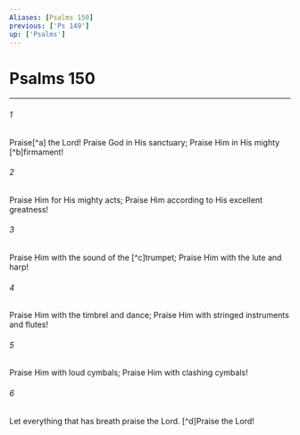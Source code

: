 ```yaml
---
Aliases: [Psalms 150]
previous: ['Ps 149']
up: ['Psalms']
---
```

# Psalms 150

***


###### 1 
Praise[^a] the Lord! Praise God in His sanctuary; Praise Him in His mighty [^b]firmament! 

###### 2 
Praise Him for His mighty acts; Praise Him according to His excellent greatness! 

###### 3 
Praise Him with the sound of the [^c]trumpet; Praise Him with the lute and harp! 

###### 4 
Praise Him with the timbrel and dance; Praise Him with stringed instruments and flutes! 

###### 5 
Praise Him with loud cymbals; Praise Him with clashing cymbals! 

###### 6 
Let everything that has breath praise the Lord. [^d]Praise the Lord!
